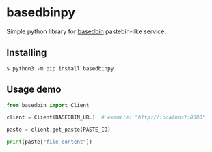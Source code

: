 # basedbinpy

Simple python library for [basedbin](https://github.com/samedamci/basedbinpy) pastebin-like service.

## Installing

```shell
$ python3 -m pip install basedbinpy
```

## Usage demo

```python
from basedbin import Client

client = Client(BASEDBIN_URL)  # example: "http://localhost:8080"

paste = client.get_paste(PASTE_ID)

print(paste["file_content"])
```